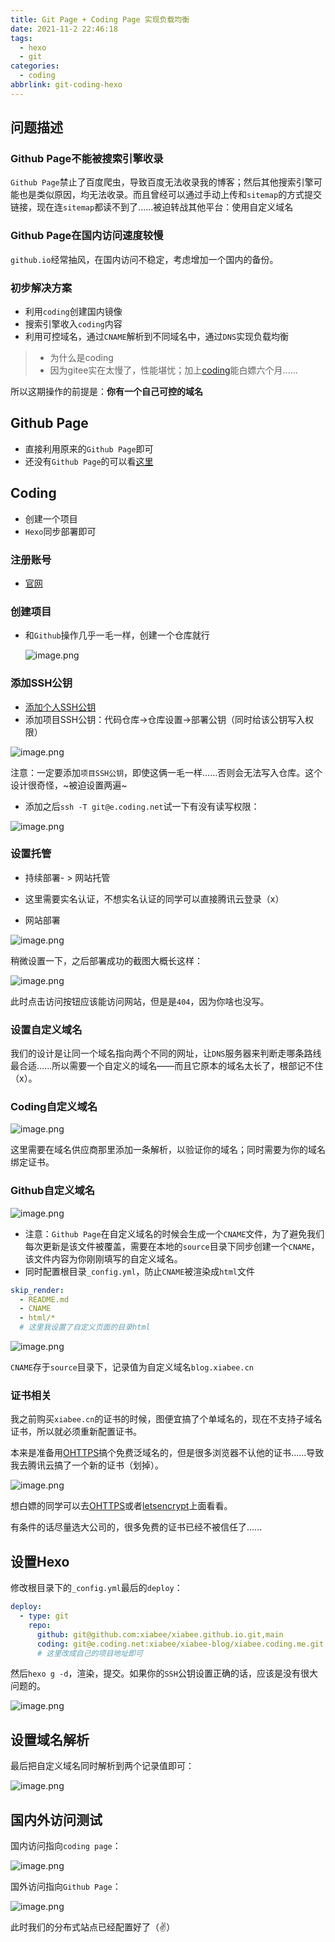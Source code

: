 ```yaml
---
title: Git Page + Coding Page 实现负载均衡
date: 2021-11-2 22:46:18
tags:  
  - hexo
  - git
categories:
  - coding
abbrlink: git-coding-hexo
---
```




## 问题描述

### Github Page不能被搜索引擎收录

`Github Page`禁止了百度爬虫，导致百度无法收录我的博客；然后其他搜索引擎可能也是类似原因，均无法收录。而且曾经可以通过手动上传和`sitemap`的方式提交链接，现在连`sitemap`都读不到了......被迫转战其他平台：使用自定义域名



### Github Page在国内访问速度较慢

`github.io`经常抽风，在国内访问不稳定，考虑增加一个国内的备份。



### 初步解决方案

* 利用`coding`创建国内镜像
* 搜索引擎收入`coding`内容
* 利用可控域名，通过`CNAME`解析到不同域名中，通过`DNS`实现负载均衡

> * 为什么是coding
> * 因为gitee实在太慢了，性能堪忧；加上[coding](https://help.coding.net/docs/pages/price.html)能白嫖六个月......



所以这期操作的前提是：**你有一个自己可控的域名**



## Github Page

* 直接利用原来的`Github Page`即可
* 还没有`Github Page`的可以看[这里](https://blog.xiabee.cn/posts/hexo-git-setup/)



## Coding

* 创建一个项目
* `Hexo`同步部署即可



### 注册账号

* [官网](https://coding.net/)



### 创建项目

* 和`Github`操作几乎一毛一样，创建一个仓库就行

  ![image.png](https://s3.xiabee.cn/pic/weibo-backup/0084b03xly1gw18swxy1kj30qf0fftc8.jpg)



### 添加SSH公钥

* [添加个人SSH公钥](https://help.coding.net/docs/project-settings/features/ssh.html)
* 添加项目SSH公钥：代码仓库->仓库设置->部署公钥（同时给该公钥写入权限）

![image.png](https://s3.xiabee.cn/pic/weibo-backup/0084b03xly1gw18vu6zkpj31g80l248m.jpg)

注意：一定要添加`项目SSH公钥`，即使这俩一毛一样......否则会无法写入仓库。这个设计很奇怪，~被迫设置两遍~



* 添加之后`ssh -T git@e.coding.net`试一下有没有读写权限：

![image.png](https://s3.xiabee.cn/pic/weibo-backup/0084b03xly1gw1901txagj30py06nn2l.jpg)



### 设置托管

* 持续部署- > 网站托管
* 这里需要实名认证，不想实名认证的同学可以直接腾讯云登录（x）

* 网站部署

![image.png](https://s3.xiabee.cn/pic/weibo-backup/0084b03xly1gw1xk5mfv7j31hc0n41kx.jpg)



稍微设置一下，之后部署成功的截图大概长这样：

![image.png](https://s3.xiabee.cn/pic/weibo-backup/0084b03xly1gw18y6sgrrj30ru0mkjwd.jpg)

此时点击访问按钮应该能访问网站，但是是`404`，因为你啥也没写。



### 设置自定义域名

我们的设计是让同一个域名指向两个不同的网址，让`DNS`服务器来判断走哪条路线最合适......所以需要一个自定义的域名——而且它原本的域名太长了，根部记不住（x）。



### Coding自定义域名

![image.png](https://s3.xiabee.cn/pic/weibo-backup/0084b03xly1gw1xleyvztj31hc0n4k4w.jpg)

这里需要在域名供应商那里添加一条解析，以验证你的域名；同时需要为你的域名绑定证书。



### Github自定义域名

![image.png](https://s3.xiabee.cn/pic/weibo-backup/0084b03xgy1gw2573d49uj31hc0p24cm.jpg)



* 注意：`Github Page`在自定义域名的时候会生成一个`CNAME`文件，为了避免我们每次更新是该文件被覆盖，需要在本地的`source`目录下同步创建一个`CNAME`，该文件内容为你刚刚填写的自定义域名。
* 同时配置根目录`_config.yml`，防止`CNAME`被渲染成`html`文件

```yml
skip_render: 
  - README.md
  - CNAME
  - html/*
  # 这里我设置了自定义页面的目录html
```



![image.png](https://s3.xiabee.cn/pic/weibo-backup/0084b03xgy1gw25bgh2rmj30hb0ergon.jpg)

`CNAME`存于`source`目录下，记录值为自定义域名`blog.xiabee.cn`



### 证书相关

我之前购买`xiabee.cn`的证书的时候，图便宜搞了个单域名的，现在不支持子域名证书，所以就必须重新配置证书。



本来是准备用[OHTTPS](https://ohttps.com/guide/createcertificate)搞个免费泛域名的，但是很多浏览器不认他的证书......导致我去腾讯云搞了一个新的证书（划掉）。

![image.png](https://s3.xiabee.cn/pic/weibo-backup/0084b03xly1gw1xwuzu72j311e07ltck.jpg)

想白嫖的同学可以去[OHTTPS](https://ohttps.com/guide/createcertificate)或者[letsencrypt](https://letsencrypt.org/)上面看看。



有条件的话尽量选大公司的，很多免费的证书已经不被信任了......

## 设置Hexo

修改根目录下的`_config.yml`最后的`deploy`：

```yml
deploy:
  - type: git
    repo: 
      github: git@github.com:xiabee/xiabee.github.io.git,main
      coding: git@e.coding.net:xiabee/xiabee-blog/xiabee.coding.me.git
      # 这里改成自己的项目地址即可
```



然后`hexo g -d`，渲染，提交。如果你的`SSH`公钥设置正确的话，应该是没有很大问题的。

![image.png](https://s3.xiabee.cn/pic/weibo-backup/0084b03xly1gw1xxmmpa0j30yf0m5dx3.jpg)



## 设置域名解析

最后把自定义域名同时解析到两个记录值即可：

![image.png](https://s3.xiabee.cn/pic/weibo-backup/0084b03xly1gw1xz4983aj30kg031jry.jpg)



## 国内外访问测试

国内访问指向`coding page`：

![image.png](https://s3.xiabee.cn/pic/weibo-backup/0084b03xly1gw1y9u3pagj30js05i77q.jpg)



国外访问指向`Github Page`：

![image.png](https://s3.xiabee.cn/pic/weibo-backup/0084b03xly1gw1y8qwz28j30ib05bn0b.jpg)



此时我们的分布式站点已经配置好了（✌）

